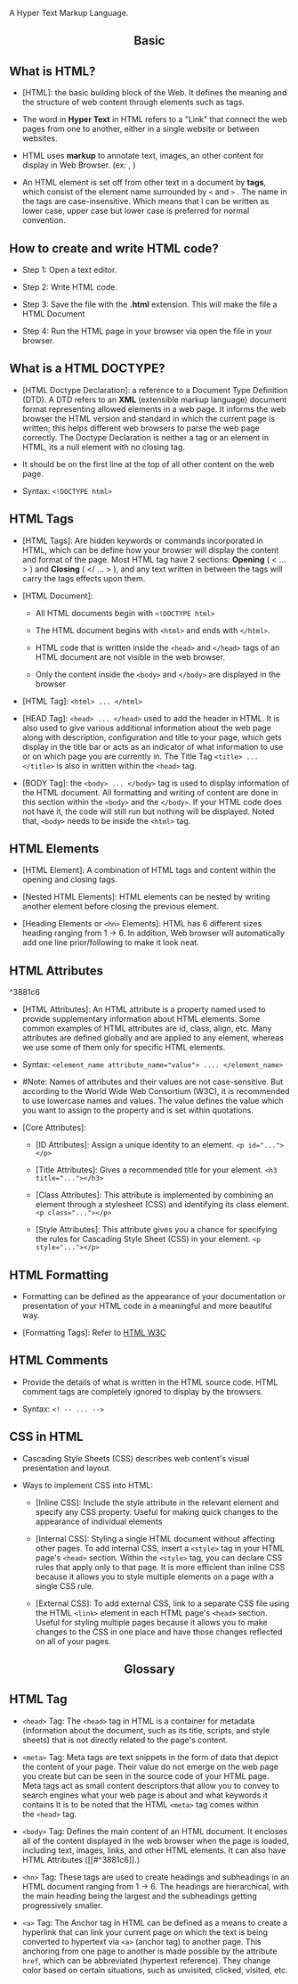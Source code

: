 A Hyper Text Markup Language.

<h2><center> Basic </center></h2>

## What is HTML?

- [HTML]: the basic building block of the Web. It defines the meaning and the structure of web content through elements such as tags. 
	
- The word in **Hyper Text** in HTML refers to a "Link" that connect the web pages from one to another, either in a single website or between websites. 
	
- HTML uses **markup** to annotate text, images, an other content for display in Web Browser. (ex: </head>, </title> )
	
- An HTML element is set off from other text in a document by **tags**, which consist of the element name surrounded by `<` and `>` . The name in the tags are case-insensitive. Which means that I can be written as lower case, upper case but lower case is preferred for normal convention.

## How to create and write HTML code?

- Step 1: Open a text editor.
	
- Step 2: Write HTML code.
	
- Step 3: Save the file with the **.html** extension. This will make the file a HTML Document
	
- Step 4: Run the HTML page in your browser via open the file in your browser.

## What is a HTML DOCTYPE?

- [HTML Doctype Declaration]: a reference to a Document Type Definition (DTD). A DTD refers to an **XML** (extensible markup language) document format representing allowed elements in a web page. It informs the web browser the HTML version and standard in which the current page is written; this helps different web browsers to parse the web page correctly. The Doctype Declaration is neither a tag or an element in HTML, its a null element with no closing tag.
	
- It should be on the first line at the top of all other content on the web page.
	
- Syntax: `<!DOCTYPE html>`

## HTML Tags

- [HTML Tags]: Are hidden keywords or commands incorporated in HTML, which can be define how your browser will display the content and format of the page. Most HTML tag have 2 sections: **Opening** ( < ... > ) and **Closing** ( </ ... > ), and any text written in between the tags will carry the tags effects upon them. 
	
 - [HTML Document]:
	
	- All HTML documents begin with `<!DOCTYPE html>` 
		
	- The HTML document begins with `<html>` and ends with `</html>`.
		
	- HTML code that is written inside the `<head>` and `</head>` tags of an HTML document are not visible in the web browser. 
		
	- Only the content inside the `<body>` and `</body>` are displayed in the browser
	
- [HTML Tag]: `<html> ... </html>` 
	
- [HEAD Tag]: `<head> ... </head>` used to add the header in HTML. It is also used to give various additional information about the web page along with description, configuration and title to your page, which gets display in the title bar or acts as an indicator of what information to use or on which page you are currently in. The Title Tag `<title> ... </title>` is also in written within the `<head>` tag.
	
- [BODY Tag]: the `<body> ... </body>` tag is used to display information of the HTML document. All formatting and writing of content are done in this section within the `<body>` and the `</body>`. If your HTML code does not have it, the code will still run but nothing will be displayed. Noted that, `<body>` needs to be inside the `<html>` tag.

## HTML Elements

- [HTML Element]: A combination of HTML tags and content within the opening and closing tags.
	
- [Nested HTML Elements]: HTML elements can be nested by writing another element before closing the previous element.
	
- [Heading Elements or `<hn>` Elements]: HTML has 6 different sizes heading ranging from 1 -> 6. In addition, Web browser will automatically add one line prior/following to make it look neat.

## HTML Attributes

^3881c6

- [HTML Attributes]: An HTML attribute is a property named used to provide supplementary information about HTML elements. Some common examples of HTML attributes are id, class, align, etc. Many attributes are defined globally and are applied to any element, whereas we use some of them only for specific HTML elements.
	
- Syntax: `<element_name attribute_name="value"> .... </element_name>`
	
- #Note: Names of attributes and their values are not case-sensitive. But according to the World Wide Web Consortium (W3C), it is recommended to use lowercase names and values. The value defines the value which you want to assign to the property and is set within quotations.
	
- [Core Attributes]: 
	
	- [ID Attributes]: Assign a unique identity to an element. 
		`<p id="..."></p>`
		
	- [Title Attributes]: Gives a recommended title for your element.
		`<h3 title="..."></h3>`
		
	- [Class Attributes]: This attribute is implemented by combining an element through a stylesheet (CSS) and identifying its class element.
		`<p class="..."></p>`
		
	- [Style Attributes]: This attribute gives you a chance for specifying the rules for Cascading Style Sheet (CSS) in your element.
		`<p style="..."></p>`

## HTML Formatting

- Formatting can be defined as the appearance of your documentation or presentation of your HTML code in a meaningful and more beautiful way.
	
- [Formatting Tags]: Refer to [HTML W3C](https://www.w3.org/TR/WD-html40-970708/index/attribs.html)

## HTML Comments

- Provide the details of what is written in the HTML source code. HTML comment tags are completely ignored to display by the browsers.
	
- Syntax: `<! -- ... -->`

## CSS in HTML

- Cascading Style Sheets (CSS) describes web content's visual presentation and layout.
	
- Ways to implement CSS into HTML: 
	
	- [Inline CSS]: Include the style attribute in the relevant element and specify any CSS property. Useful for making quick changes to the appearance of individual elements
		
	- [Internal CSS]: Styling a single HTML document without affecting other pages. To add internal CSS, insert a `<style>` tag in your HTML page's `<head>` section. Within the `<style>` tag, you can declare CSS rules that apply only to that page. It is more efficient than inline CSS because it allows you to style multiple elements on a page with a single CSS rule.
		
	- [External CSS]: To add external CSS, link to a separate CSS file using the HTML `<link>` element in each HTML page's `<head>` section. Useful for styling multiple pages because it allows you to make changes to the CSS in one place and have those changes reflected on all of your pages.

<h2><center> Glossary </center></h2>

## HTML Tag

- `<head>` Tag: The `<head>` tag in HTML is a container for metadata (information about the document, such as its title, scripts, and style sheets) that is not directly related to the page's content.
	
- `<meta>` Tag: Meta tags are text snippets in the form of data that depict the content of your page. Their value do not emerge on the web page you create but  can be seen in the source code of your HTML page. Meta tags act as small content descriptors that allow you to convey to search engines what your web page is about and what keywords it contains It is to be noted that the HTML `<meta>` tag comes within the `<head>` tag.
	
- `<body>` Tag: Defines the main content of an HTML document. It encloses all of the content displayed in the web browser when the page is loaded, including text, images, links, and other HTML elements. It can also have HTML Attributes ([[#^3881c6]].)
	
- `<hn>` Tag: These tags are used to create headings and subheadings in an HTML document ranging from 1 -> 6. The headings are hierarchical, with the main heading being the largest and the subheadings getting progressively smaller.
	
- `<a>` Tag: The Anchor tag in HTML can be defined as a means to create a hyperlink that can link your current page on which the text is being converted to hypertext via `<a>` (anchor tag) to another page. This anchoring from one page to another is made possible by the attribute `href`, which can be abbreviated (hypertext reference). They change color based on certain situations, such as unvisited, clicked, visited, etc.